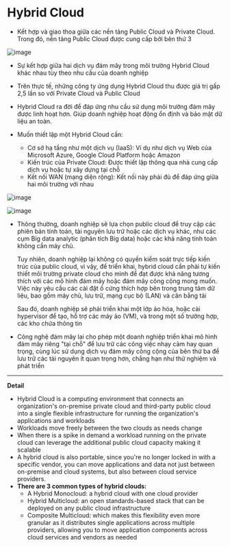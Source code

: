 # **Hybrid Cloud**

- Kết hợp và giao thoa giữa các nền tảng Public Cloud và Private Cloud. Trong đó, nền tảng Public Cloud được cung cấp bởi bên thứ 3

![image](https://user-images.githubusercontent.com/43572616/180041613-433d52ad-c19e-41e2-be63-15d6ce701c4d.png)

- Sự kết hợp giữa hai dịch vụ đám mây trong môi trường Hybrid Cloud khác nhau tùy theo nhu cầu của doanh nghiệp
 
- Trên thực tế, những công ty ứng dụng Hybrid Cloud thu được giá trị gấp 2,5 lần so với Private Cloud và Public Cloud
 
- Hybrid Cloud ra đời để đáp ứng nhu cầu sử dụng môi trường đám mây được linh hoạt hơn. Giúp doanh nghiệp hoạt động ổn định và bảo mật dữ liệu an toàn.



- Muốn thiết lập một Hybrid Cloud cần:
  - Cơ sở hạ tầng như một dịch vụ (IaaS): Ví dụ như dịch vụ Web của Microsoft Azure, Google Cloud Platform hoặc Amazon
 
  - Kiến trúc của Private Cloud: Được thiết lập thông qua nhà cung cấp dịch vụ hoặc tự xây dựng tại chỗ
 
  - Kết nối WAN (mạng diện rộng): Kết nối này phải đủ để đáp ứng giữa hai môi trường với nhau



![image](https://user-images.githubusercontent.com/43572616/180041640-e1a2fc1f-668c-40ee-823e-08c20c2f70de.png)



![image](https://user-images.githubusercontent.com/43572616/180041671-67bdde6a-61a9-4e22-8e5a-8753b39c5eef.png)



- Thông thường, doanh nghiệp sẽ lựa chọn public cloud để truy cập các phiên bản tính toán, tài nguyên lưu trữ hoặc các dịch vụ khác, như các cụm Big data analytic (phân tích Big data) hoặc các khả năng tính toán không cần máy chủ.
 
  Tuy nhiên, doanh nghiệp lại không có quyền kiểm soát trực tiếp kiến trúc của public cloud, vì vậy, để triển khai, hybrid cloud cần phải tự kiến thiết môi trường private cloud cho mình để đạt được khả năng tương thích với các mô hình đám mây hoặc đám mây công cộng mong muốn. Việc này yêu cầu các cài đặt ổ cứng thích hợp bên trong trung tâm dữ liệu, bao gồm máy chủ, lưu trữ, mạng cục bộ (LAN) và cân bằng tải
 
  Sau đó, doanh nghiệp sẽ phải triển khai một lớp ảo hóa, hoặc cài hypervisor để tạo, hỗ trợ các máy ảo (VM), và trong một số trường hợp, các kho chứa thông tin


- Công nghệ đám mây lai cho phép một doanh nghiệp triển khai mô hình đám mây riêng "tại chỗ" để lưu trữ các công việc nhạy cảm hay quan trọng, cùng lúc sử dụng dịch vụ đám mây công cộng của bên thứ ba để lưu trữ các tài nguyên ít quan trọng hơn, chẳng hạn như thử nghiệm và phát triển

***

**Detail**

- Hybrid Cloud is a computing environment that connects an organization's on-premise private cloud and third-party public cloud into a single flexible infrastructure for running the organization's applications and workloads
 
- Workloads move freely between the two clouds as needs change
 
- When there is a spike in demand a workload running on the private cloud can leverage the additional public cloud capacity making it scalable
 
- A hybrid cloud is also portable, since you're no longer locked in with a specific vendor, you can move applications and data not just between on-premise and cloud systems, but also between cloud service providers.
 
- **There are 3 common types of hybrid clouds:**
  - A Hybrid Monocloud:  a hybrid cloud with one cloud provider
 
  - Hybrid Multicloud: an open standards-based stack that can be deployed on any public cloud infrastructure
 
  - Composite Multicloud: which makes this flexibility even more granular as it distributes single applications across multiple providers, allowing you to move application components across cloud services and vendors as needed
